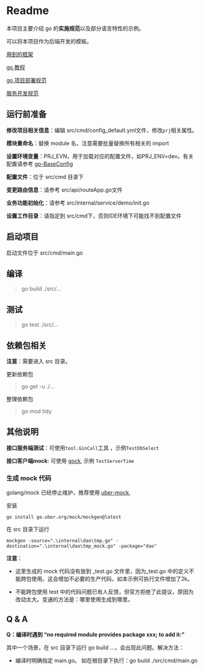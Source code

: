 # Readme

本项目主要介绍 go 的**实施规范**以及部分语言特性的示例。

可以将本项目作为后端开发的模板。

[用到的框架](http://gitlab.cdel.local/arch_job/training/blob/master/doc/tech-stack/go/go-qz-framework.md)

[go 教程](http://gitlab.cdel.local/arch_job/training/blob/master/doc/tech-stack/go/go-tour.md)

[go 项目部署规范](http://gitlab.cdel.local/dev-specification/development/blob/master/doc/go-spec.md)

[服务开发规范](http://gitlab.cdel.local/dev-specification/development/tree/master)

## 运行前准备

**修改项目相关信息**：编辑 src/cmd/config_default.yml文件，修改`prj`相关属性。

**模块重命名**：替换 module 名，注意需要批量替换所有相关的 import

**设置环境变量**：PRJ_EVN，用于加载对应的配置文件，如PRJ_ENV=dev。有关配置请参考 [go-BaseConfig](https://github.com/llxxbb/go-BaseConfig)

**配置文件**：位于 src/cmd 目录下

**变更路由信息**：请参考 src/api/routeApp.go文件

**业务功能初始化**：请参考 src/internal/service/demo/init.go

**设置工作目录**：请指定到 src/cmd下，否则IDE环境下可能找不到配置文件

## 启动项目

启动文件位于 src/cmd/main.go

## 编译

> go build ./src/...

## 测试

> go test ./src/...

## 依赖包相关

**注意**：需要进入 src 目录。

更新依赖包

> go get -u ./...

整理依赖包

> go mod tidy

## 其他说明

**接口服务端测试**：可使用`tool.GinCall`工具 ，示例`TestDbSelect`

**接口客户端mock**:  可使用 [gock](https://github.com/h2non/gock),  示例 `TestServerTime`

### 生成 mock 代码

golang/mock 已经停止维护，推荐使用 [uber-mock](https://github.com/uber-go/mock),

安装

```shell
go install go.uber.org/mock/mockgen@latest
```

在 src 目录下运行

```shell
mockgen -source=".\internal\dao\tmp.go" -destination=".\internal\dao\tmp_mock.go" -package="dao"
```

**注意**：

- 这里生成的 mock 代码没有放到 _test.go 文件里，因为_test.go 中的定义不能跨包使用。这会增加不必要的生产代码，如本示例可执行文件增加了2k。

- 不能跨包使用 test 中的代码问题已有人反馈，但官方拒绝了此提议，原因为改动太大。变通的方法是：哪里使用生成到哪里。

## Q & A

**Q：编译时遇到 “no required module provides package xxx; to add it:”**

 其中一个场景，在 src 目录下运行 go build ...，会出现此问题。解决方法：

- 编译时明确指定 main.go。 如在根目录下执行：go build ./src/cmd/main.go